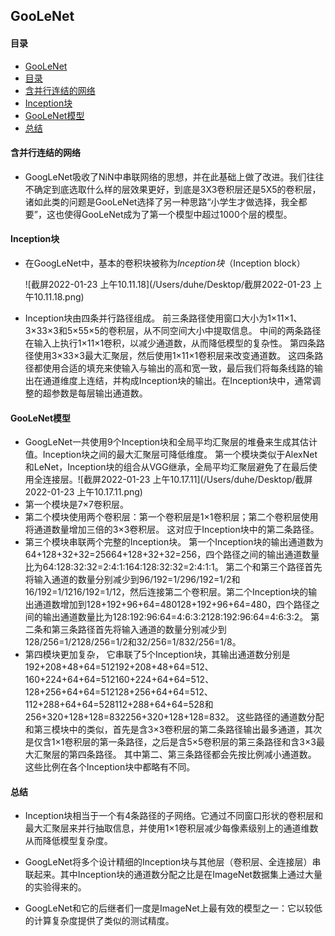   ## GooLeNet
  #### 目录
  - [GooLeNet](#goolenet)
  - [目录](#目录)
  - [含并行连结的网络](#含并行连结的网络)
  - [Inception块](#inception块)
  - [GooLeNet模型](#goolenet模型)
  - [总结](#总结)
  
#### 含并行连结的网络

  - GoogLeNet吸收了NiN中串联网络的思想，并在此基础上做了改进。我们往往不确定到底选取什么样的层效果更好，到底是3X3卷积层还是5X5的卷积层，诸如此类的问题是GooLeNet选择了另一种思路“小学生才做选择，我全都要”，这也使得GooLeNet成为了第一个模型中超过1000个层的模型。

#### Inception块

  - 在GoogLeNet中，基本的卷积块被称为*Inception块*（Inception block）

    ![截屏2022-01-23 上午10.11.18](/Users/duhe/Desktop/截屏2022-01-23 上午10.11.18.png)

  - Inception块由四条并行路径组成。 前三条路径使用窗口大小为1×11×1、3×33×3和5×55×5的卷积层，从不同空间大小中提取信息。 中间的两条路径在输入上执行1×11×1卷积，以减少通道数，从而降低模型的复杂性。 第四条路径使用3×33×3最大汇聚层，然后使用1×11×1卷积层来改变通道数。 这四条路径都使用合适的填充来使输入与输出的高和宽一致，最后我们将每条线路的输出在通道维度上连结，并构成Inception块的输出。在Inception块中，通常调整的超参数是每层输出通道数。

#### GooLeNet模型

  - GoogLeNet一共使用9个Inception块和全局平均汇聚层的堆叠来生成其估计值。Inception块之间的最大汇聚层可降低维度。 第一个模块类似于AlexNet和LeNet，Inception块的组合从VGG继承，全局平均汇聚层避免了在最后使用全连接层。![截屏2022-01-23 上午10.17.11](/Users/duhe/Desktop/截屏2022-01-23 上午10.17.11.png)
  - 第一个模块是7×7卷积层。
  - 第二个模块使用两个卷积层：第一个卷积层是1×1卷积层；第二个卷积层使用将通道数量增加三倍的3×3卷积层。 这对应于Inception块中的第二条路径。
  - 第三个模块串联两个完整的Inception块。 第一个Inception块的输出通道数为64+128+32+32=25664+128+32+32=256，四个路径之间的输出通道数量比为64:128:32:32=2:4:1:164:128:32:32=2:4:1:1。 第二个和第三个路径首先将输入通道的数量分别减少到96/192=1/296/192=1/2和16/192=1/1216/192=1/12，然后连接第二个卷积层。第二个Inception块的输出通道数增加到128+192+96+64=480128+192+96+64=480，四个路径之间的输出通道数量比为128:192:96:64=4:6:3:2128:192:96:64=4:6:3:2。 第二条和第三条路径首先将输入通道的数量分别减少到128/256=1/2128/256=1/2和32/256=1/832/256=1/8。
  - 第四模块更加复杂， 它串联了5个Inception块，其输出通道数分别是192+208+48+64=512192+208+48+64=512、160+224+64+64=512160+224+64+64=512、128+256+64+64=512128+256+64+64=512、112+288+64+64=528112+288+64+64=528和256+320+128+128=832256+320+128+128=832。 这些路径的通道数分配和第三模块中的类似，首先是含3×3卷积层的第二条路径输出最多通道，其次是仅含1×1卷积层的第一条路径，之后是含5×5卷积层的第三条路径和含3×3最大汇聚层的第四条路径。 其中第二、第三条路径都会先按比例减小通道数。 这些比例在各个Inception块中都略有不同。

#### 总结

  - Inception块相当于一个有4条路径的子网络。它通过不同窗口形状的卷积层和最大汇聚层来并行抽取信息，并使用1×1卷积层减少每像素级别上的通道维数从而降低模型复杂度。

  - GoogLeNet将多个设计精细的Inception块与其他层（卷积层、全连接层）串联起来。其中Inception块的通道数分配之比是在ImageNet数据集上通过大量的实验得来的。

  - GoogLeNet和它的后继者们一度是ImageNet上最有效的模型之一：它以较低的计算复杂度提供了类似的测试精度。

    

